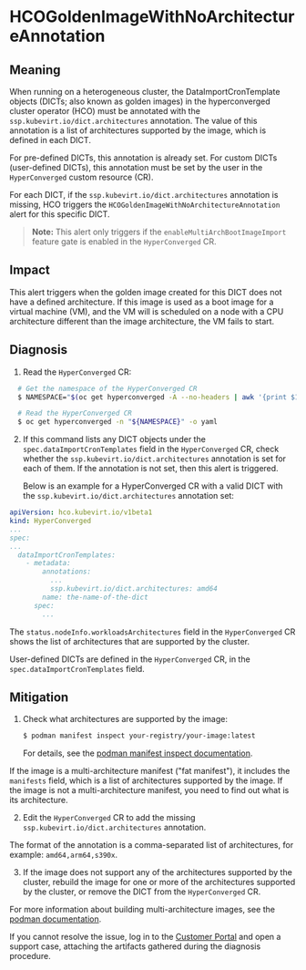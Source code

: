 # HCOGoldenImageWithNoArchitectureAnnotation

## Meaning

When running on a heterogeneous cluster, the DataImportCronTemplate objects
(DICTs; also known as golden images) in the hyperconverged cluster operator
(HCO) must be annotated with the `ssp.kubevirt.io/dict.architectures`
annotation. The value of this annotation is a list of architectures supported by
the image, which is defined in each DICT.

For pre-defined DICTs, this annotation is already set. For custom DICTs
(user-defined DICTs), this annotation must be set by the user in the
`HyperConverged` custom resource (CR).

For each DICT, if the `ssp.kubevirt.io/dict.architectures` annotation is
missing, HCO triggers the `HCOGoldenImageWithNoArchitectureAnnotation`
alert for this specific DICT.

> **Note:** This alert only triggers if the `enableMultiArchBootImageImport`
> feature gate is enabled in the `HyperConverged` CR.

## Impact

This alert triggers when the golden image created for this DICT does not have a
defined architecture. If this image is used as a boot image for a virtual
machine (VM), and the VM will is scheduled on a node with a CPU architecture
different than the image architecture, the VM fails to start.

## Diagnosis

1. Read the `HyperConverged` CR:

```bash
  # Get the namespace of the HyperConverged CR
  $ NAMESPACE="$(oc get hyperconverged -A --no-headers | awk '{print $1}')"

  # Read the HyperConverged CR
  $ oc get hyperconverged -n "${NAMESPACE}" -o yaml
```

2. If this command lists any DICT objects under the
`spec.dataImportCronTemplates` field in the `HyperConverged` CR, check whether
the `ssp.kubevirt.io/dict.architectures` annotation is set for each of them. If
the annotation is not set, then this alert is triggered.

   Below is an example for a HyperConverged CR with a valid DICT with the
  `ssp.kubevirt.io/dict.architectures` annotation set:
  ```yaml
  apiVersion: hco.kubevirt.io/v1beta1
  kind: HyperConverged
  ...
  spec:
  ...
    dataImportCronTemplates:
      - metadata:
          annotations:
            ...
            ssp.kubevirt.io/dict.architectures: amd64
          name: the-name-of-the-dict
        spec:
          ...
```

The `status.nodeInfo.workloadsArchitectures` field in the `HyperConverged` CR
shows the list of architectures that are supported by the cluster.

User-defined DICTs are defined in the `HyperConverged` CR, in the
`spec.dataImportCronTemplates` field.

## Mitigation

1. Check what architectures are supported by the image:

   ```bash
   $ podman manifest inspect your-registry/your-image:latest
   ```

   For details, see the
  [podman manifest inspect
documentation](https://docs.podman.io/en/latest/markdown/podman-manifest-inspect.1.html).

If the image is a multi-architecture manifest ("fat manifest"), it includes the
`manifests` field, which is a list of architectures supported by the image. If
the image is not a multi-architecture manifest, you need to find out what
is its architecture.

2. Edit the `HyperConverged` CR to add the missing
`ssp.kubevirt.io/dict.architectures` annotation.

  The format of the annotation is a comma-separated list of architectures,
  for example: `amd64,arm64,s390x`.

3. If the image does not support any of the architectures supported by the
cluster, rebuild the image for one or more of the architectures supported
by the cluster, or remove the DICT from the `HyperConverged` CR.

  For more information about building multi-architecture images, see the
  [podman
documentation](https://docs.podman.io/en/latest/markdown/podman-manifest-create.1.html).

If you cannot resolve the issue, log in to the
[Customer Portal](https://access.redhat.com) and open a support case,
attaching the artifacts gathered during the diagnosis procedure.